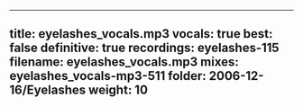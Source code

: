 
---
title: eyelashes_vocals.mp3
vocals: true
best: false
definitive: true
recordings: eyelashes-115
filename: eyelashes_vocals.mp3
mixes: eyelashes_vocals-mp3-511
folder: 2006-12-16/Eyelashes
weight: 10
---
